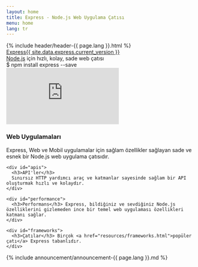 ```yaml
---
layout: home
title: Express - Node.js Web Uygulama Çatısı
menu: home
lang: tr
---
```

<section id="home-content">
  {% include header/header-{{ page.lang }}.html %}
  <div id="overlay"></div>
  <div id="homepage-leftpane" class="pane">
    <section id="description">
        <div class="express"><a href="/">Express</a><a href="{{ page.lang }}/changelog/4x.html#{{ site.data.express.current_version }}" id="express-version">{{ site.data.express.current_version }}</a></div>
        <span class="description"><a href='https://nodejs.org/en/'>Node.js</a> için hızlı, kolay, sade web çatısı</span>
    </section>
    <div id="install-command">$ npm install express --save</div>
  </div>
  <div id="homepage-rightpane" class="pane">
    <iframe src="https://www.youtube.com/embed/HxGt_3F0ULg" frameborder="0" allowfullscreen></iframe>
  </div>
</section>

<section id="intro">

  <div id="boxes" class="clearfix">
    <div id="web-applications">
      <h3>Web Uygulamaları</h3>
	  Express, Web ve Mobil uygulamalar için sağlam özellikler sağlayan sade ve esnek bir Node.js web uygulama çatısıdır.
    </div>

    <div id="apis">
      <h3>API'ler</h3> 
	  Sınırsız HTTP yardımcı araç ve katmanlar sayesinde sağlam bir API oluşturmak hızlı ve kolaydır.
    </div>

    <div id="performance">
      <h3>Performans</h3> Express, bildiğiniz ve sevdiğiniz Node.js özelliklerini gizlemeden ince bir temel web uygulaması özellikleri katmanı sağlar.	  
    </div>

    <div id="frameworks">
      <h3>Çatılar</h3> Birçok <a href="resources/frameworks.html">popüler çatı</a> Express tabanlıdır.
    </div>
  </div>

</section>

<section id="announcements">
  {% include announcement/announcement-{{ page.lang }}.md %}
</section>
